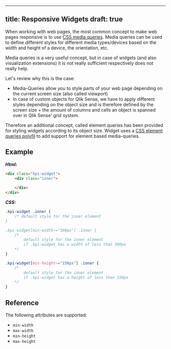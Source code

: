 ---
title: Responsive Widgets
draft: true
----

When working with web pages, the most common concept to make web pages responsive is to use [CSS media queries](https://developer.mozilla.org/en-US/docs/Web/CSS/Media_Queries/Using_media_queries). 
Media queries can be used to define different styles for different media types/devices based on the width and height of a device, the orientation, etc.

Media queries is a very useful concept, but in case of widgets (and also visualization extensions) it is not really sufficient respectively does not really help.

Let's review why this is the case:

- Media-Queries allow you to style parts of your web page depending on the current screen size (also called viewport)
- In case of custom objects for Qlik Sense, we have to apply different styles depending on the object size and is therefore defined by the screen size + the amount of columns and cells an object is spanned over in Qlik Sense' grid system.
 
Therefore an additional concept, called element queries has been provided for styling widgets according to its object size. Widget uses a [CSS element queries polyfil](https://github.com/marcj/css-element-queries) to add support for element based media-queries.

## Example

***Html:***  

```html
<div class="kpi-widget">
	<div class="inner">
	
	</div>
</div>
```

***CSS:***  

```css
.kpi-widget .inner {
	/* default style for the inner element
}

.kpi-widget[min-width~="300px"] .inner {
	/* 	
		default style for the inner element 
		if .kpi-widget has a width of less than 300px 
	*/
}

.kpi-widget[min-height~="150px"] .inner {
	/* 
		default style for the inner element 
		if .kpi-widget has a height of less than 150px 
	*/
}
```

## Reference

The following attributes are supported:

- `min-width`
- `max-width`
- `min-height`
- `max-height`
